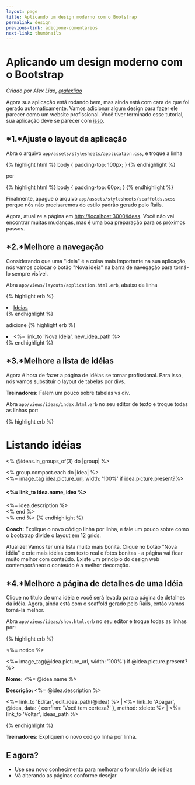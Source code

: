 ```yaml
---
layout: page
title: Aplicando um design moderno com o Bootstrap
permalink: design
previous-link: adicione-comentarios
next-link: thumbnails
---
```


# Aplicando um design moderno com o Bootstrap

*Criado por Alex Liao, [@alexliao](http://bannka.com/alex)*

Agora sua aplicação está rodando bem, mas ainda está com cara de que foi gerado automaticamente. Vamos adicionar algum design para fazer ele parecer como um website profissional. Você tiver terminado esse tutorial, sua aplicação deve se parecer com  [isso](http://railsgirlsapp.herokuapp.com/ideas).

## *1.*Ajuste o layout da aplicação

Abra o arquivo `app/assets/stylesheets/application.css`, e troque a linha

{% highlight html %}
body { padding-top: 100px; }
{% endhighlight %}

por

{% highlight html %}
body { padding-top: 60px; }
{% endhighlight %}

Finalmente, apague o arquivo `app/assets/stylesheets/scaffolds.scss` porque nós não precisaremos do estilo padrão gerado pelo Rails.

Agora, atualize a página em [http://localhost:3000/ideas](http://localhost:3000/ideas). Você não vai encontrar muitas mudanças, mas é uma boa preparação para os próximos passos.

## *2.*Melhore a navegação

Considerando que uma "ideia" é a coisa mais importante na sua aplicação, nós vamos colocar o botão "Nova ideia" na barra de navegação para torná-lo sempre visível.

Abra `app/views/layouts/application.html.erb`, abaixo da linha

{% highlight erb %}
<li class="active"><a href="/ideas">Ideias</a></li>
{% endhighlight %}

adicione
{% highlight erb %}
<li ><%= link_to 'Nova Ideia', new_idea_path %></li>
{% endhighlight %}

## *3.*Melhore a lista de idéias

Agora é hora de fazer a página de idéias se tornar profissional. Para isso, nós vamos substituir o layout de tabelas por divs.

**Treinadores:** Falem um pouco sobre tabelas vs div.

Abra `app/views/ideas/index.html.erb` no seu editor de texto e troque todas as linhas por:

{% highlight erb %}
<h1>Listando idéias</h1>

<% @ideas.in_groups_of(3) do |group| %>
  <div class="row">
    <% group.compact.each do |idea| %>
      <div class="col-md-4">
        <%= image_tag idea.picture_url, width: '100%' if idea.picture.present?%>
        <h4><%= link_to idea.name, idea %></h4>
        <%= idea.description %>
      </div>
    <% end %>
  </div>
<% end %>
{% endhighlight %}

**Coach:** Explique o novo código linha por linha, e fale um pouco sobre como o bootstrap divide o layout em 12 grids.

Atualize! Vamos ter uma lista muito mais bonita. Clique no botão "Nova idéia" e crie mais idéias com texto real e fotos bonitas - a página vai ficar muito melhor com conteúdo. Existe um princípio do design web contemporâneo: o conteúdo é a melhor decoração.

## *4.*Melhore a página de detalhes de uma Idéia

Clique no título de uma idéia e você será levada para a página de detalhes da idéia. Agora, ainda está com o scaffold gerado pelo Rails, então vamos torná-la melhor.

Abra `app/views/ideas/show.html.erb` no seu editor e troque todas as linhas por:

{% highlight erb %}
<p id="notice"><%= notice %></p>

<div class="row">
  <div class="col-md-9">
    <%= image_tag(@idea.picture_url, width: '100%') if @idea.picture.present? %>
  </div>

  <div class="col-md-3">
    <p><b>Nome: </b><%= @idea.name %></p>
    <p><b>Descrição: </b><%= @idea.description %></p>
    <p>
      <%= link_to 'Editar', edit_idea_path(@idea) %> |
      <%= link_to 'Apagar', @idea, data: { confirm: 'Você tem certeza?' }, method: :delete %> |
      <%= link_to 'Voltar', ideas_path %>
    </p>
  </div>
</div>
{% endhighlight %}


**Treinadores:** Expliquem o novo código linha por linha.

## E agora?

* Use seu novo conhecimento para melhorar o formulário de idéias
* Vá alterando as páginas conforme desejar
